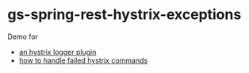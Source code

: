 # gs-spring-rest-hystrix-exceptions


Demo for

* [an hystrix logger plugin](src/main/java/gs/LogHystrixCommandErrors.java)
* [how to handle failed hystrix commands](src/main/java/gs/DemoRestController.java)